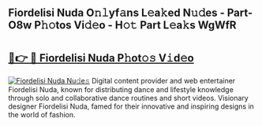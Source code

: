 ## Fiordelisi Nuda O𝚗𝚕yf𝚊ns L𝚎a𝚔ed N𝚞𝚍es - Part-O8w P𝚑𝚘tos Vi𝚍𝚎o - H𝚘𝚝 Part L𝚎a𝚔s WgWfR

# <h2><a href="http://kf5vwuw.oniu.top/?m=Fiordelisi+Nuda">🔗👉 🔴 Fiordelisi Nuda P𝚑ot𝚘𝚜 V𝚒d𝚎o</a></h2>

[![Fiordelisi Nuda Nu𝚍e𝚜](https://i.imgur.com/0qMVB7G.gif)](http://kf5vwuw.oniu.top/?m=Fiordelisi+Nuda)
Digital content provider and web entertainer Fiordelisi Nuda, known for distributing dance and lifestyle knowledge through solo and collaborative dance routines and short videos. Visionary designer Fiordelisi Nuda, famed for their innovative and inspiring designs in the world of fashion.  
